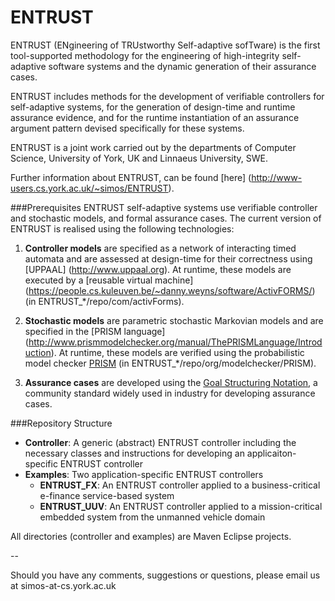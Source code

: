 ENTRUST
=======
ENTRUST (ENgineering of TRUstworthy Self-adaptive sofTware) is the first tool-supported methodology for the engineering of high-integrity self-adaptive software systems and the dynamic generation of their assurance cases.

ENTRUST includes methods for the development of verifiable controllers for self-adaptive systems, for the generation of design-time and runtime assurance evidence, and for the runtime instantiation of an assurance argument pattern devised specifically for these systems.

ENTRUST is a joint work carried out by the departments of Computer Science, University of York, UK and Linnaeus University, SWE.

Further information about ENTRUST, can be found [here] (http://www-users.cs.york.ac.uk/~simos/ENTRUST).


###Prerequisites
ENTRUST self-adaptive systems use verifiable controller and stochastic models, and formal assurance cases. The current version of ENTRUST is realised using the following technologies:

1. **Controller models** are specified as a network of interacting timed automata and are assessed at design-time for their correctness using [UPPAAL] (http://www.uppaal.org). At runtime, these models are executed by a [reusable virtual machine] (https://people.cs.kuleuven.be/~danny.weyns/software/ActivFORMS/) (in ENTRUST_*/repo/com/activForms).

2. **Stochastic models** are parametric stochastic Markovian models and are specified in the [PRISM language] (http://www.prismmodelchecker.org/manual/ThePRISMLanguage/Introduction). At runtime, these models are verified using the probabilistic model checker [PRISM](http://www.prismmodelchecker.org) (in ENTRUST_*/repo/org/modelchecker/PRISM).

3. **Assurance cases** are developed using the [Goal Structuring Notation](http://www.goalstructuringnotation.info), a community standard widely used in industry for developing assurance cases. 



###Repository Structure
* __Controller__: A generic (abstract) ENTRUST controller including the necessary classes and instructions for developing an applicaiton-specific ENTRUST controller
* __Examples__: Two application-specific ENTRUST controllers
  * __ENTRUST_FX__: An ENTRUST controller applied to a business-critical e-finance service-based system
  * __ENTRUST_UUV__: An ENTRUST controller applied to a mission-critical embedded system from the unmanned vehicle domain

All directories (controller and examples) are Maven Eclipse projects.


--


Should you have any comments, suggestions or questions, please email us at simos-at-cs.york.ac.uk
